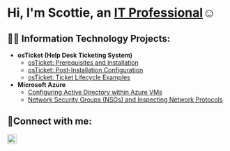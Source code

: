 <h1>Hi, I'm Scottie, an <a href="https://linkedin.com/in/scottie-thornton-070a3534b">IT Professional</a>☺</h1>

<h2>👨‍💻 Information Technology Projects:</h2>

- <b>osTicket (Help Desk Ticketing System)</b>
  - [osTicket: Prerequisites and Installation](https://github.com/scottiet89/osticket-prereqs)
  - [osTicket: Post-Installation Configuration](https://github.com/scottiet89/post-install-config)
  - [osTicket: Ticket Lifecycle Examples](https://github.com/scottiet89/ticket-lifecycle)
- <b>Microsoft Azure</b>
  - [Configuring Active Directory within Azure VMs](https://github.com/scottiet89/configure-ad)
  - [Network Security Groups (NSGs) and Inspecting Network Protocols](https://github.com/scottiet89/azure-network-protocols)

<h2>🤳Connect with me:</h2>

[<img align="left" alt="Josh | LinkedIn" width="22px" src="https://cdn.jsdelivr.net/npm/simple-icons@v3/icons/linkedin.svg" />][linkedin]

[linkedin]: https://linkedin.com/in/scottie-thornton-070a3534b
